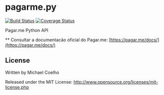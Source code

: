 pagarme.py
=======================================
[![Build Status](https://travis-ci.org/michaeltcoelho/pagarme.py.svg)](https://travis-ci.org/michaeltcoelho/pagarme.py)
[![Coverage Status](https://coveralls.io/repos/michaeltcoelho/pagarme.py/badge.svg)](https://coveralls.io/r/michaeltcoelho/pagarme.py)

Pagar.me Python API

** Consultar a documentacão oficial do Pagar.me: [https://pagar.me/docs/](https://pagar.me/docs/)


## License

Written by Michael Coelho

Released under the MIT License: http://www.opensource.org/licenses/mit-license.php

